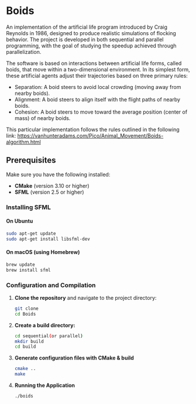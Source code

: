 # Boids
An implementation of the artificial life program introduced by Craig Reynolds in 1986, designed to produce realistic simulations of flocking behavior. The project is developed in both sequential and parallel programming, with the goal of studying the speedup achieved through parallelization.

The software is based on interactions between artificial life forms, called boids, that move within a two-dimensional environment. In its simplest form, these artificial agents adjust their trajectories based on three primary rules:

- Separation: A boid steers to avoid local crowding (moving away from nearby boids).
- Alignment: A boid steers to align itself with the flight paths of nearby boids.
- Cohesion: A boid steers to move toward the average position (center of mass) of nearby boids.

This particular implementation follows the rules outlined in the following link: https://vanhunteradams.com/Pico/Animal_Movement/Boids-algorithm.html

## Prerequisites

Make sure you have the following installed:

- **CMake** (version 3.10 or higher)
- **SFML** (version 2.5 or higher)

### Installing SFML

#### On Ubuntu

```bash
sudo apt-get update
sudo apt-get install libsfml-dev
```

#### On macOS (using Homebrew)
```zsh
brew update
brew install sfml
```
### Configuration and Compilation

1. **Clone the repository** and navigate to the project directory:

   ```bash
   git clone 
   cd Boids
   ```
2. **Create a build directory:**
   ```bash
   cd sequential(or parallel)
   mkdir build
   cd build
   ```
3. **Generate configuration files with CMake & build**
   ```bash
   cmake ..
   make  
   ```
4. **Running the Application**
   ```bash
   ./boids
   ```
